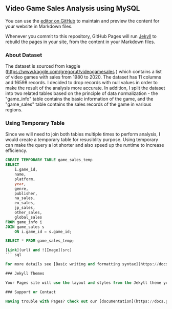 ## Video Game Sales Analysis using MySQL

You can use the [editor on GitHub](https://github.com/jchen64581/jchen.github.io/edit/main/README.md) to maintain and preview the content for your website in Markdown files.

Whenever you commit to this repository, GitHub Pages will run [Jekyll](https://jekyllrb.com/) to rebuild the pages in your site, from the content in your Markdown files.

### About Dataset

The dataset is sourced from kaggle (https://www.kaggle.com/gregorut/videogamesales ) which contains a list of video games with sales from 1980 to 2020. The dataset has 11 columns and 16598  records. I decided to drop records with null values in order to make the result of the analysis more accurate. In addition, I split the dataset into two related tables based on the principle of data normalization - the "game_info" table contains the basic information of the game, and the "game_sales" table contains the sales records of the game in various regions. 

### Using Temporary Table
Since we will need to join both tables multiple times to perform analysis, I would create a temporary table for resusiblity purpose. Using temporary can make the query a lot shorter and also speed up the runtime to increase efficiency.
``` sql
CREATE TEMPORARY TABLE game_sales_temp
SELECT
	i.game_id,
    name,
    platform,
    year,
    genre,
    publisher,
    na_sales,
    eu_sales,
    jp_sales,
    other_sales,
    global_sales
FROM game_info i
JOIN game_sales s
	ON i.game_id = s.game_id;

SELECT * FROM game_sales_temp;

[Link](url) and ![Image](src)
``` sql

For more details see [Basic writing and formatting syntax](https://docs.github.com/en/github/writing-on-github/getting-started-with-writing-and-formatting-on-github/basic-writing-and-formatting-syntax).

### Jekyll Themes

Your Pages site will use the layout and styles from the Jekyll theme you have selected in your [repository settings](https://github.com/jchen64581/jchen.github.io/settings/pages). The name of this theme is saved in the Jekyll `_config.yml` configuration file.

### Support or Contact

Having trouble with Pages? Check out our [documentation](https://docs.github.com/categories/github-pages-basics/) or [contact support](https://support.github.com/contact) and we’ll help you sort it out.
